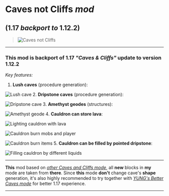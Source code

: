 # Caves not Cliffs _mod_
## (1.17 _backport to_ 1.12.2)

>![Caves not Cliffs][8]

***

### This mod is backport of 1.17 _"Caves & Cliffs"_ update to version 1.12.2 
_Key features:_
1. __Lush caves__ (procedure generation):

![Lush cave][6]
2. __Dripstone caves__ (procedure generation):

![Dripstone cave][3]
3. __Amethyst geodes__ (structures):

![Amethyst geode][1]
4. __Cauldron can store lava__:

![Lighting cauldron with lava][2]

![Cauldron burn mobs and player][7]

![Cauldron burn items][5]
5. __Cauldron can be filled by pointed dripstone__:

![Filling cauldron by different liquids][4]

***

__This__ mod based on 
_[other Caves and Cliffs mode](https://www.curseforge.com/minecraft/mc-mods/caves-and-cliffs)_,
all __new__ blocks in __my__ mode are taken from __there__.
Since __this__ mode __don't__ change cave's __shape__ generation, 
it's also highly recommended to try together with 
_[YUNG's Better Caves mode](https://www.curseforge.com/minecraft/mc-mods/yungs-better-caves)_ 
for better 1.17 experience.

***

[1]: (https://www.dropbox.com/scl/fi/wvacdgf4c7qjckqxunr7a/amethyst-geode.png?rlkey=ik2zmlsu9ld25ticzq6bvrqp4&st=a3qmcalb&dl=0)
[2]: (https://www.dropbox.com/scl/fi/1tsyr317gl72tpc16i6ec/cauldron-lit.png?rlkey=6x17xf9tp6l8csidfh9tg9nid&st=qnsw6kl0&dl=0)
[3]: (https://www.dropbox.com/scl/fi/swtgn8gken9cr91w4z01p/dripstone-cave.png?rlkey=hmxxguq8ir3cyijjkmantw3q0&st=fh76vq2a&dl=0)
[4]: (https://www.dropbox.com/scl/fi/awci6k9qebkhrthemcp3p/filling-cauldron.GIF?rlkey=1lee28ewhej8etrgan7tjnetp&st=ib2yi3fz&dl=0)
[5]: (https://www.dropbox.com/scl/fi/0bny1e2suqpw4wkc37hyc/item-burned.GIF?rlkey=nmv17vk842dyakpdb29oomx07&st=d04504g1&dl=0)
[6]: (https://www.dropbox.com/scl/fi/0jmrxa9ox96908nz25lml/lush-cave.png?rlkey=2ipsbgwuzwn9gy1rg6cx6mk2q&st=e72o4np1&dl=0)
[7]: (https://www.dropbox.com/scl/fi/bwd58g9cm1ainhk7ilckh/player-burn.GIF?rlkey=7u870f94lys7n0qj318072nm4&st=8a5ekde9&dl=0)
[8]: (https://www.dropbox.com/scl/fi/v35jpkjc8t88yxepvx705/underground.png?rlkey=3rrq7jv09zmff184p75r02dkj&st=js75zjma&dl=0)
